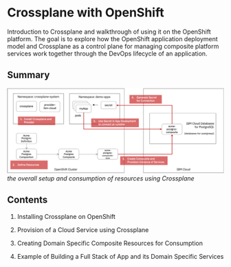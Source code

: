 # Crossplane with OpenShift
Introduction to Crossplane and walkthrough of using it on the OpenShift platform. The goal is to explore how the OpenShift application deployment model and Crossplane as a control plane for managing composite platform services work together through the DevOps lifecycle of an application.

## Summary
![overview of Crossplane usage](./assets/overview-picture.png)
*the overall setup and consumption of resources using Crossplane*

## Contents

1. Installing Crossplane on OpenShift

2. Provision of a Cloud Service using Crossplane

3. Creating Domain Specific Composite Resources for Consumption

4. Example of Building a Full Stack of App and its Domain Specific Services
